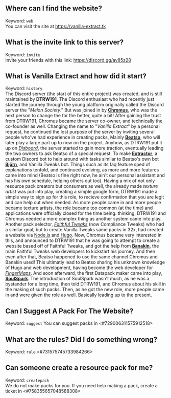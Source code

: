 ## Where can I find the website?
Keyword: `web`  
You can visit the site at https://vanilla-extract.tk

## What is the invite link to this server?
Keyword: `invite`  
Invite your friends with this link: https://discord.gg/av85z28

## What is Vanilla Extract and how did it start?
Keyword: `history`  
The Discord server (the start of this entire project) was created, and is still maintained by **DTRW191**. The Discord enthusiast who had recently just started the journey through the young platform originally called the Discord server the "*Melon Society*." But was joined in by [**Chromus**](https://chromus.tk), who was the next person to change the for the better, quite a bit! After gaining the trust from DTRW191, Chromus became the server co-owner, and technically the co-founder as well. Changing the name to "*Vanilla Extract*" by a personal request, he continued the lost purpose of the server by inviting several people who've had experience in creating packs, Mainly [**Beatso**](https://www.beatso.tk/), who will later play a large part up to now on the project. Anyhow, as DTRW191 put it up on [*Disboard*](https://disboard.org/server/728777189914312715), the server started to gain more traction, eventually leading the two owners to ask Beatso of a special request. To make [**Extractor**](https://github.com/Vanilla-Extract/Extractor), a custom Discord bot to help around with tasks similar to Beatso's own bot [**Björn**](https://github.com/Beatso/Bjorn), and Vanilla Tweaks bot. Things such as its faq feature sped of explanations tenfold, and continued evolving, as more and more features came into mind (Beatso is fine right now, he ain't our personal assistant and has his own schedule, helping others out too). Having a mix of not only resource pack creators but consumers as well, the already made *texture artist* was put into play, creating a simple google form, DTRW191 made a simple way to sign up for this role, to recieve confirmation that you are legit and can help out when needed. As more people came in and more people became texture artists, the role became too common (at the time) and applications were officially closed for the time being. thinking, DTRW191 and Chromus needed a more complex thing as another system came into play. Another pack selector, [*Faithful Tweaks*](https://faithfultweaks.com/) (now Compliance Tweaks) who had a similar goal, but to create Vanilla Tweaks same packs in 32x, had created a website via [Node.js](https://nodejs.org/en/) and [Hugo](https://gohugo.io/). Now, Chromus became very interested in this, and announced to DTRW191 that he was going to attempt to create a website based off of Faithful Tweaks, and got the help from [**Banakin**](https://github.com/banakin), the main Faithful Tweaks web developers to kickstart his journey. And then even after that, Beatso happened to use the same channel Chromus and Banakin used! This ultimatly lead to Beatso sharing his unknown knowledge of Hugo and web development, having become the web developer for [*FingerMaps*](https://fingermaps.net). And soon afterward, the first Datapack maker came into play, [**SoulSpark**](https://github.com/a-soulspark). The introduction of SoulSpark wasn't much, as he was a bystander for a long time, then told DTRW191, and Chromus about his skill in the making of such packs. Then, as he got the new role, more people came in and were given the role as well. Basically leading up to the present.

## Can I Suggest A Pack For The Website?
Keyword: `suggest`
You can suggest packs in <#729006311575912518>

## What are the rules? Did I do something wrong?
Keyword: `rule`
<#731575745733984266>

## Can someone create a resource pack for me?
Keyword: `createpack`  
We do not make packs for you. 
If you need help making a pack, create a ticket in <#758355657048588308>

